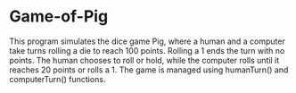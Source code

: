 # Game-of-Pig
This program simulates the dice game Pig, where a human and a computer take turns rolling a die to reach 100 points. Rolling a 1 ends the turn with no points. The human chooses to roll or hold, while the computer rolls until it reaches 20 points or rolls a 1. The game is managed using humanTurn() and computerTurn() functions.

